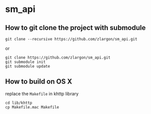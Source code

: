 sm_api
======

How to git clone the project with submodule
----
```
git clone --recursive https://github.com/zlargon/sm_api.git
```
or
```
git clone https://github.com/zlargon/sm_api.git
git submodule init
git submodule update
```

How to build on OS X
----
replace the `Makefile` in khttp library
```
cd lib/khttp
cp Makefile.mac Makefile
```
